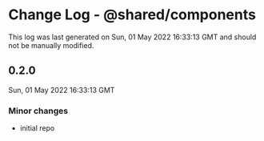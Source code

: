 # Change Log - @shared/components

This log was last generated on Sun, 01 May 2022 16:33:13 GMT and should not be manually modified.

## 0.2.0
Sun, 01 May 2022 16:33:13 GMT

### Minor changes

- initial repo

